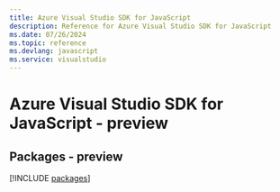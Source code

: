 ```yaml
---
title: Azure Visual Studio SDK for JavaScript
description: Reference for Azure Visual Studio SDK for JavaScript
ms.date: 07/26/2024
ms.topic: reference
ms.devlang: javascript
ms.service: visualstudio
---
```

# Azure Visual Studio SDK for JavaScript - preview
## Packages - preview
[!INCLUDE [packages](visual-studio-index.md)]
